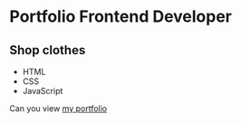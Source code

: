 # Portfolio Frontend Developer
## Shop clothes
- HTML
- CSS 
- JavaScript

Can you view [my portfolio](https://alexvrbk.github.io/tshirtShop/)
